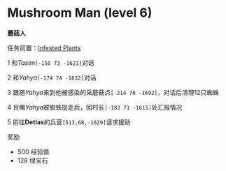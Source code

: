 # Mushroom Man (level 6)
**蘑菇人**

任务前置：[Infested Plants](/WynncraftCNguide/quests/lvl1-10/level%204%20-%20Infested%20Plants.html)

1 和*Tasim*`[-158 73 -1621]`对话

2 和*Yahya*`[-174 74 -1632]`对话

3 跟随*Yahya*来到他被感染的采蘑菇点`[-214 76 -1692]`，对话后清理12只蜘蛛

4 目睹*Yahya*被蜘蛛捉走后，回村长`[-182 71 -1615]`处汇报情况

5 前往**Detlas**的兵营`[513,68,-1629]`请求援助

奖励

+ 500 经验值 
+ 128 绿宝石